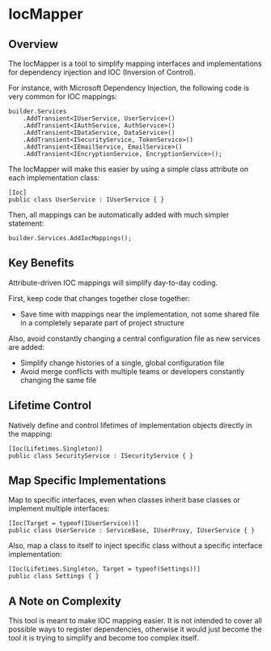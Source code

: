 # IocMapper

## Overview

The IocMapper is a tool to simplify mapping interfaces and implementations for dependency injection and IOC (Inversion of Control).

For instance, with Microsoft Dependency Injection, the following code is very common for IOC mappings:

    builder.Services
        .AddTransient<IUserService, UserService>()
        .AddTransient<IAuthService, AuthService>()
        .AddTransient<IDataService, DataService>()
        .AddTransient<ISecurityService, TokenService>()
        .AddTransient<IEmailService, EmailService>()
        .AddTransient<IEncryptionService, EncryptionService>();

The IocMapper will make this easier by using a simple class attribute on each implementation class:

    [Ioc]
    public class UserService : IUserService { }

Then, all mappings can be automatically added with much simpler statement:

    builder.Services.AddIocMappings();

## Key Benefits

Attribute-driven IOC mappings will simplify day-to-day coding.

First, keep code that changes together close together:
* Save time with mappings near the implementation, not some shared file in a completely separate part of project structure

Also, avoid constantly changing a central configuration file as new services are added:
* Simplify change histories of a single, global configuration file
* Avoid merge conflicts with multiple teams or developers constantly changing the same file

## Lifetime Control

Natively define and control lifetimes of implementation objects directly in the mapping:

    [Ioc(Lifetimes.Singleton)]
    public class SecurityService : ISecurityService { }

## Map Specific Implementations

Map to specific interfaces, even when classes inherit base classes or implement multiple interfaces:

    [Ioc(Target = typeof(IUserService))]
    public class UserService : ServiceBase, IUserProxy, IUserService { }

Also, map a class to itself to inject specific class without a specific interface implementation:

    [Ioc(Lifetimes.Singleton, Target = typeof(Settings))]
    public class Settings { }

## A Note on Complexity

This tool is meant to make IOC mapping easier. It is not intended to cover all possible ways to register dependencies, otherwise it would just become the tool it is trying to simplify and become too complex itself.
